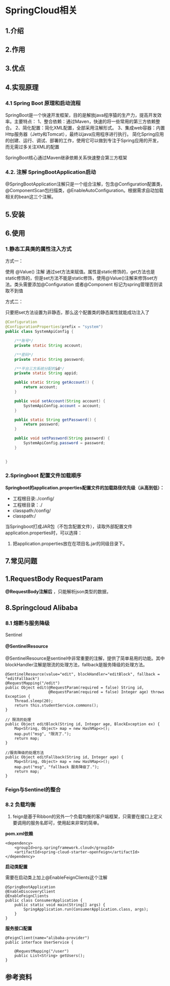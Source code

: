 # SpringCloud相关

## 1.介绍

## 2.作用

## 3.优点


## 4.实现原理

### 4.1 Spring Boot 原理和启动流程

SpringBoot是一个快速开发框架，目的是解放java程序猿的生产力，提高开发效率。主要特点：
1、整合依赖：通过Maven，快速的将一些常用的第三方依赖整合。
2、简化配置：简化XML配置，全部采用注解形式。
3、集成web容器：内置Http服务器（Jetty和Tomcat），最终以java应用程序进行执行。
简化Spring应用的创建、运行、调试、部署的工作，使用它可以做到专注于Spring应用的开发，而无需过多关注XML的配置

SpringBoot核心通过Maven继承依赖关系快速整合第三方框架

### 4.2. 注解 SpringBootApplication启动

@SpringBootApplication注解只是一个组合注解，包含@Configuration配置类，@ComponentScan包扫描类，@EnableAutoConfiguration。根据需求自动加载相关的bean这三个注解。



## 5.安装

## 6.使用

### 1.静态工具类的属性注入方式

方式一：

使用 @Value() 注解
通过set方法来赋值。属性是static修饰的，get方法也是static修饰的，但是set方法不能是static修饰，使用@Value()注解来修饰set方法。类头需要添加@Configuration 或者@Component 标记为spring管理否则读取不到值

方式二：

只要把set方法设置为非静态，那么这个配置类的静态属性就能成功注入了

```java
@Configuration
@ConfigurationProperties(prefix = "system")
public class SystemApiConfig {

    /**账号*/
    private static String account;

    /**密码*/
    private static String password;

    /**平台三方系统分配的id*/
    private static String appid;

    public static String getAccount() {
        return account;
    }

    public void setAccount(String account) {
        SystemApiConfig.account = account;
    }

    public static String getPassword() {
        return password;
    }

    public void setPassword(String password) {
        SystemApiConfig.password = password;
    }

 
}
```

### 2.Springboot 配置文件加载顺序

**Springboot的application.properties配置文件的加载路径优先级（从高到低）：**

- 工程根目录:./config/
- 工程根目录：./
- classpath:/config/
- classpath:/

当Springboot打成JAR包（不包含配置文件），读取外部配置文件application.properties时，可以选择：

1. 把application.properties放在在项目名.jar的同级目录下。 



## 7.常见问题

## 1.RequestBody  RequestParam 

**@RequestBody注解后** ，只能解析json类型的数据，

## 8.Springcloud Alibaba

### 8.1 熔断与服务降级

Sentinel 

#### @SentinelResource

@SentinelResource是sentinel中非常重要的注解，提供了简单易用的功能。其中blockHandler注解是限流的处理方法，fallback是服务降级的处理方法。

```
@SentinelResource(value="edit", blockHandler="editBlock", fallback = "editFallback")
@RequestMapping("/edit")
public Object edit(@RequestParam(required = false) String id,
                   @RequestParam(required = false) Integer age) throws Exception {
    Thread.sleep(20);
    return this.studentService.commons();
}

// 限流的处理
public Object editBlock(String id, Integer age, BlockException ex) {
    Map<String, Object> map = new HashMap<>();
    map.put("msg", "限流了.");
    return map;
}

//服务降级的处理方法
public Object editFallback(String id, Integer age) {
    Map<String, Object> map = new HashMap<>();
    map.put("msg", "fallback 服务降级了.");
    return map;
}
```



### Feign与Sentinel的整合







### 8.2 负载均衡 

1. ​	feign是基于Ribbon的另外一个负载均衡的客户端框架，只需要在接口上定义要调用的服务名即可，使用起来非常的简单。

**pom.xml依赖**

```
<dependency>
    <groupId>org.springframework.cloud</groupId>
    <artifactId>spring-cloud-starter-openfeign</artifactId>
</dependency>
```

**启动类配置**

需要在启动类上加上@EnableFeignClients这个注解

```
@SpringBootApplication
@EnableDiscoveryClient
@EnableFeignClients
public class ConsumerApplication {
    public static void main(String[] args) {
        SpringApplication.run(ConsumerApplication.class, args);
    }
}
```

**服务接口配置**

```
@FeignClient(name="alibaba-provider")
public interface UserService {

    @RequestMapping("/user")
    public List<String> getUsers();
}
```







## 参考资料